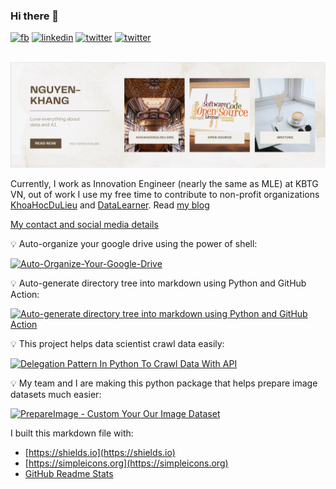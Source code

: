 ### Hi there 👋

<a href="https://facebook.com/nguyenkhangme" target="_blank"><img src="https://img.shields.io/badge/--white?logo=facebook&?style=for-the-badge" alt="fb"></a>
<a href="http://linkedin.com/in/nguyenkhangme/" target="_blank"><img src="https://img.shields.io/badge/--blue?logo=linkedin&?style=for-the-badge" alt="linkedin"></a>
<a href="http://twitter.com/duncanal27" target="_blank"><img src="https://img.shields.io/badge/--white?logo=twitter&?style=social" alt="twitter"></a>
<a rel="me" href="https://fosstodon.org/@nguyenkhangme" target="_blank"><img src="https://img.shields.io/badge/--white?logo=mastodon&?style=social" alt="twitter"></a>

<p align="center">
  <br />
    <a title="banner" href="https://nguyenkhang.me/" target="_blank"><img src="img/nguyenkhang.png" alt="banner" /></a>
  <br/>
</p>

Currently, I work as Innovation Engineer (nearly the same as MLE) at KBTG VN, out of work I use my free time to contribute to non-profit organizations [KhoaHocDuLieu](http://khoahocdulieu.org/) and [DataLearner](https://www.datalearner.org). Read [my blog](https://nguyenkhang.me/)

[My contact and social media details](https://nguyenkhang.me/contact)

:bulb: Auto-organize your google drive using the power of shell:

[![Auto-Organize-Your-Google-Drive](https://github-readme-stats-nguyenkhangme.vercel.app/api/pin/?username=nguyenkhangme&repo=Auto-Organize-Your-Google-Drive&show_owner=true)](https://github.com/nguyenkhangme/Auto-Organize-Your-Google-Drive)

:bulb: Auto-generate directory tree into markdown using Python and GitHub Action:

[![Auto-generate directory tree into markdown using Python and GitHub Action](https://github-readme-stats-nguyenkhangme.vercel.app/api/pin/?username=nguyenkhangme&repo=generate_directory_tree_into_markdown&show_owner=true)](https://github.com/nguyenkhangme/generate_directory_tree_into_markdown)

:bulb: This project helps data scientist crawl data easily:

[![Delegation Pattern In Python To Crawl Data With API](https://github-readme-stats-nguyenkhangme.vercel.app/api/pin/?username=nguyenkhangme&repo=Delegation-Pattern-In-Python-To-Crawl-Data-With-API&show_owner=true)](https://github.com/nguyenkhangme/Delegation-Pattern-In-Python-To-Crawl-Data-With-API)

:bulb: My team and I are making this python package that helps prepare image datasets much easier:

[![PrepareImage - Custom Your Our Image Dataset](https://github-readme-stats-nguyenkhangme.vercel.app/api/pin/?username=Khoa-Hoc-Du-Lieu&repo=PrepareImage-Custom-Your-Our-Image-Dataset&show_owner=true)](https://github.com/Khoa-Hoc-Du-Lieu/PrepareImage-Custom-Your-Our-Image-Dataset)

<!--
![](https://komarev.com/ghpvc/?username=Al3927&color=orange)
-->


<!-- <table><tr><td valign="top" width="33%">

### iOS repositories

[.](#) - 2022-09-09

More [recent releases](#)
</td><td valign="top" width="34%">

### AI repositories

[.](#) - 2022-09-09

More on [nguyenkhang.me](https://nguyenkhang.me/)
</td><td valign="top" width="33%">

### Data Science repositories

[.](#) - 2022-09-09

More on [.](#)
</td></tr></table> -->

I built this markdown file with:

- [https://shields.io](https://shields.io)
- [https://simpleicons.org](https://simpleicons.org)
- [GitHub Readme Stats](https://github.com/anuraghazra/github-readme-stats#top-languages-card)

<!--
[https://github.com/simonw/simonw](https://github.com/simonw/simonw)
**Al3927/Al3927** is a ✨ _special_ ✨ repository because its `README.md` (this file) appears on your GitHub profile.

Here are some ideas to get you started:

- 🔭 I’m currently working on ...
- 🌱 I’m currently learning ...
- 👯 I’m looking to collaborate on ...
- 🤔 I’m looking for help with ...
- 💬 Ask me about ...
- 📫 How to reach me: ...
- 😄 Pronouns: ...
- ⚡ Fun fact: ...
-->
